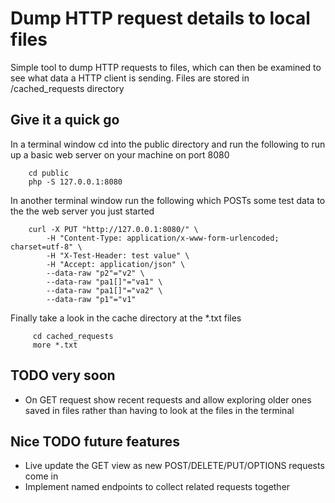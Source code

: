 # Dump HTTP request details to local files

Simple tool to dump HTTP requests to files, which can then be examined to see what data a HTTP
client is sending. Files are stored in /cached_requests directory

## Give it a quick go

In a terminal window cd into the public directory and run the following to run up a basic
web server on your machine on port 8080

        cd public
        php -S 127.0.0.1:8080
                
In another terminal window run the following which POSTs some test data to the the web server
you just started

        curl -X PUT "http://127.0.0.1:8080/" \
            -H "Content-Type: application/x-www-form-urlencoded; charset=utf-8" \
            -H "X-Test-Header: test value" \
            -H "Accept: application/json" \
            --data-raw "p2"="v2" \
            --data-raw "pa1[]"="va1" \
            --data-raw "pa1[]"="va2" \
            --data-raw "p1"="v1"

            
Finally take a look in the cache directory at the *.txt files

         cd cached_requests
         more *.txt

## TODO very soon
- On GET request show recent requests and allow exploring older ones saved in files rather
  than having to look at the files in the terminal

## Nice TODO future features
- Live update the GET view as new POST/DELETE/PUT/OPTIONS requests come in
- Implement named endpoints to collect related requests together
